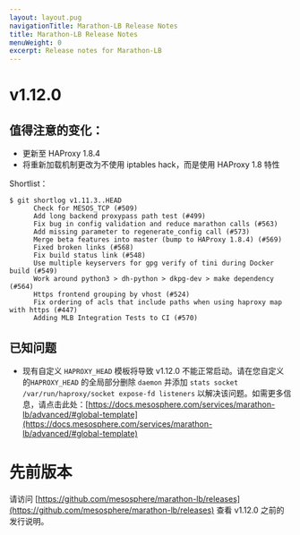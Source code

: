 ```yaml
---
layout: layout.pug
navigationTitle: Marathon-LB Release Notes
title: Marathon-LB Release Notes
menuWeight: 0
excerpt: Release notes for Marathon-LB
---
```


# v1.12.0

## 值得注意的变化：

- 更新至 HAProxy 1.8.4
- 将重新加载机制更改为不使用 iptables hack，而是使用 HAProxy 1.8 特性

Shortlist：

```
$ git shortlog v1.11.3..HEAD
      Check for MESOS_TCP (#509)
      Add long backend proxypass path test (#499)
      Fix bug in config validation and reduce marathon calls (#563)
      Add missing parameter to regenerate_config call (#573)
      Merge beta features into master (bump to HAProxy 1.8.4) (#569)
      Fixed broken links (#568)
      Fix build status link (#548)
      Use multiple keyservers for gpg verify of tini during Docker build (#549)
      Work around python3 > dh-python > dkpg-dev > make dependency (#564)
      Https frontend grouping by vhost (#524)
      Fix ordering of acls that include paths when using haproxy map with https (#447)
      Adding MLB Integration Tests to CI (#570)
```

## 已知问题

* 现有自定义 `HAPROXY_HEAD` 模板将导致 v1.12.0 不能正常启动。请在您自定义的`HAPROXY_HEAD` 的全局部分删除 `daemon` 并添加 `stats socket /var/run/haproxy/socket expose-fd listeners` 以解决该问题。如需更多信息，请点击此处：[https://docs.mesosphere.com/services/marathon-lb/advanced/#global-template](https://docs.mesosphere.com/services/marathon-lb/advanced/#global-template)

# 先前版本

请访问 [https://github.com/mesosphere/marathon-lb/releases](https://github.com/mesosphere/marathon-lb/releases) 查看 v1.12.0 之前的发行说明。
